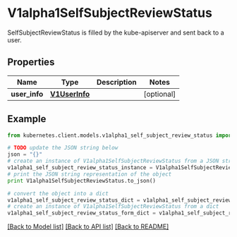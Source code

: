 # V1alpha1SelfSubjectReviewStatus

SelfSubjectReviewStatus is filled by the kube-apiserver and sent back to a user.

## Properties

Name | Type | Description | Notes
------------ | ------------- | ------------- | -------------
**user_info** | [**V1UserInfo**](V1UserInfo.md) |  | [optional] 

## Example

```python
from kubernetes.client.models.v1alpha1_self_subject_review_status import V1alpha1SelfSubjectReviewStatus

# TODO update the JSON string below
json = "{}"
# create an instance of V1alpha1SelfSubjectReviewStatus from a JSON string
v1alpha1_self_subject_review_status_instance = V1alpha1SelfSubjectReviewStatus.from_json(json)
# print the JSON string representation of the object
print V1alpha1SelfSubjectReviewStatus.to_json()

# convert the object into a dict
v1alpha1_self_subject_review_status_dict = v1alpha1_self_subject_review_status_instance.to_dict()
# create an instance of V1alpha1SelfSubjectReviewStatus from a dict
v1alpha1_self_subject_review_status_form_dict = v1alpha1_self_subject_review_status.from_dict(v1alpha1_self_subject_review_status_dict)
```
[[Back to Model list]](../README.md#documentation-for-models) [[Back to API list]](../README.md#documentation-for-api-endpoints) [[Back to README]](../README.md)


